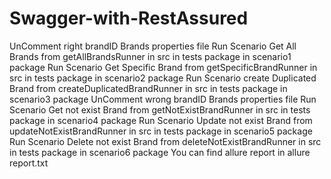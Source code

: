 # Swagger-with-RestAssured
UnComment right brandID  Brands properties file 
Run Scenario Get All Brands from getAllBrandsRunner in src in tests package in scenario1 package 
Run Scenario Get Specific Brand from getSpecificBrandRunner in src in tests package in scenario2 package 
Run Scenario create Duplicated Brand from createDuplicatedBrandRunner in src in tests package in scenario3 package 
UnComment wrong brandID  Brands properties file 
Run Scenario Get not exist Brand from getNotExistBrandRunner in src in tests package in scenario4 package 
Run Scenario Update not exist Brand from updateNotExistBrandRunner in src in tests package in scenario5 package 
Run Scenario Delete not exist Brand from deleteNotExistBrandRunner in src in tests package in scenario6 package 
You can find allure report in allure report.txt
